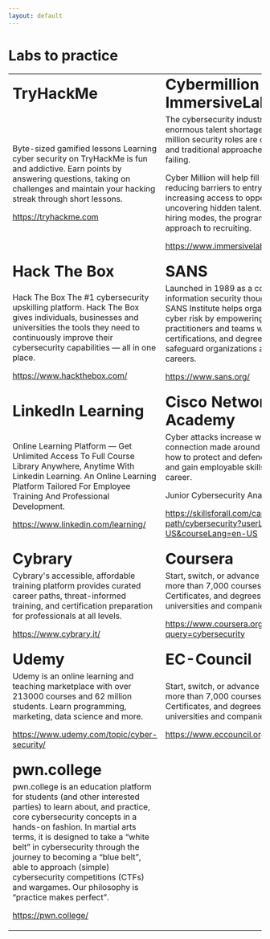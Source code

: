 ```yaml
---
layout: default
---
```


# Labs to practice


<table border="0">
 <tr>
    <td><b style="font-size:30px">TryHackMe</b></td>
    <td><b style="font-size:30px">Cybermillion by ImmersiveLabs</b></td>
 </tr>
 <tr>
    <td>Byte-sized gamified lessons
Learning cyber security on TryHackMe is fun and addictive. Earn points by answering questions, taking on challenges and maintain your hacking streak through short lessons.
<p></p>
<p></p>

<a href="https://tryhackme.com">https://tryhackme.com</a>
</td>
    <td>The cybersecurity industry currently faces an enormous talent shortage. An estimated 3.4 million security roles are currently vacant, and traditional approaches to recruiting are failing.

 Cyber Million will help fill these open roles, reducing barriers to entry for job seekers by increasing access to opportunities and uncovering hidden talent. Unlike traditional hiring modes, the program takes a skills-first approach to recruiting.
<p></p><p></p>

 <a href="https://www.immersivelabs.com/cybermillion/">https://www.immersivelabs.com/cybermillion/</a> 
 
 </td>
 </tr>
 <tr>
    <td><b style="font-size:30px">Hack The Box</b></td>
    <td><b style="font-size:30px">SANS</b></td>
 </tr>
 <tr>
    <td>Hack The Box
The #1 cybersecurity upskilling platform.
Hack The Box gives individuals, businesses and universities the tools they need to continuously improve their cybersecurity capabilities — all in one place.
 
<p></p><p></p>
<a href="https://www.hackthebox.com/">https://www.hackthebox.com/</a>

</td>
    <td>Launched in 1989 as a cooperative for information security thought leadership, SANS Institute helps organizations mitigate cyber risk by empowering cyber security practitioners and teams with training, certifications, and degrees needed to safeguard organizations and advance careers.
<p></p><p></p>

<a href="https://www.sans.org/">https://www.sans.org/</a>

</td>
 </tr> 
 <tr>
    <td><b style="font-size:30px">LinkedIn Learning</b></td>
    <td><b style="font-size:30px">Cisco Networking Academy</b></td>
 </tr>
 <tr>
    <td>Online Learning Platform — Get Unlimited Access To Full Course Library Anywhere, Anytime With Linkedin Learning. An Online Learning Platform Tailored For Employee Training And Professional Development.
<p></p><p></p>
     
<a href="https://www.linkedin.com/learning/">https://www.linkedin.com/learning/</a>

</td>
    <td>Cyber attacks increase with every digital connection made around the world. Learn how to protect and defend an organization and gain employable skills to start your cyber career.

 <p></p><p></p>

Junior Cybersecurity Analyst
<p></p><p></p>

<a href="https://skillsforall.com/career-path/cybersecurity?userLang=en-US&courseLang=en-US">https://skillsforall.com/career-path/cybersecurity?userLang=en-US&courseLang=en-US</a>

</td>
 </tr>  
 <tr>
    <td><b style="font-size:30px">Cybrary</b></td>
    <td><b style="font-size:30px">Coursera</b></td>
 </tr>
 <tr>
    <td>Cybrary's accessible, affordable training platform provides curated career paths, threat-informed training, and certification preparation for professionals at all levels.
<p></p>
<p></p>

<a href="https://www.cybrary.it/">https://www.cybrary.it/</a>
</td>
    <td>Start, switch, or advance your career with more than 7,000 courses, Professional Certificates, and degrees from world-class universities and companies.
<p></p><p></p>

 <a href="https://www.coursera.org/courses?query=cybersecurity">https://www.coursera.org/courses?query=cybersecurity</a> 
 
 </td>
 </tr> 


 <tr>
    <td><b style="font-size:30px">Udemy</b></td>
    <td><b style="font-size:30px">EC-Council</b></td>
 </tr>
 <tr>
    <td>Udemy is an online learning and teaching marketplace with over 213000 courses and 62 million students. Learn programming, marketing, data science and more.

<p></p>
<p></p>

 <a href="https://www.udemy.com/topic/cyber-security/">https://www.udemy.com/topic/cyber-security/</a> 
</td>
    <td>Start, switch, or advance your career with more than 7,000 courses, Professional Certificates, and degrees from world-class universities and companies.
<p></p><p></p>

 <a href="https://www.eccouncil.org/">https://www.eccouncil.org/</a> 
 
 </td>
 </tr> 
 <tr>
    <td><b style="font-size:30px">pwn.college</b></td>
    <td><b style="font-size:30px"></b></td>
 </tr>
 <tr>
    <td>pwn.college is an education platform for students (and other interested parties) to learn about, and practice, core cybersecurity concepts in a hands-on fashion. In martial arts terms, it is designed to take a “white belt” in cybersecurity through the journey to becoming a “blue belt”, able to approach (simple) cybersecurity competitions (CTFs) and wargames. Our philosophy is “practice makes perfect”.


<p></p>
<p></p>

<a href="https://pwn.college/">https://pwn.college/</a>
</td>
    <td>
 </td>
 </tr> 
 

 
</table>
